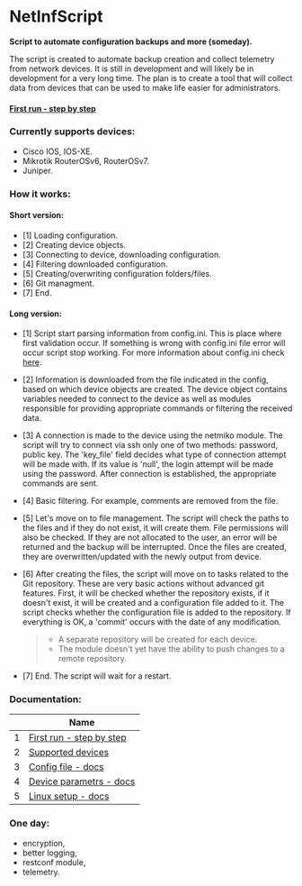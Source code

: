 
# NetInfScript
**Script to automate configuration backups and more (someday).**

The script is created to automate backup creation and collect telemetry from network devices. It is still in development and will likely be in development for a very long time. The plan is to create a tool that will collect data from devices that can be used to make life easier for administrators.

#### [First run - step by step](./docs/first_run.md) 

### Currently supports devices:
- Cisco IOS, IOS-XE.
- Mikrotik RouterOSv6, RouterOSv7.
- Juniper.

### How it works:
#### Short version:
- [1] Loading configuration.
- [2] Creating device objects.
- [3] Connecting to device, downloading configuration.
- [4] Filtering downloaded configuration.
- [5] Creating/overwriting configuration folders/files.
- [6] Git managment.
- [7] End.

#### Long version:
- [1] Script start parsing information from config.ini. This is place where first validation occur. If something is wrong with config.ini file error will occur script stop working.
  For more information about config.ini check [here](./docs/doc_config.md).
- [2] Information is downloaded from the file indicated in the config, based on which device objects are created. The device object contains variables needed to connect to the device as well as modules responsible for providing appropriate commands or filtering the received data.
- [3] A connection is made to the device using the netmiko module. The script will try to connect via ssh only one of two methods: password, public key. The 'key_file' field decides what type of connection attempt will be made with. If its value is 'null', the login attempt will be made using the password. After connection is established, the appropriate commands are sent.
- [4] Basic filtering. For example, comments are removed from the file.
- [5] Let's move on to file management. The script will check the paths to the  files and if they do not exist, it will create them. File permissions will also be checked. If they are not allocated to the user, an error will be returned and the backup will be interrupted. Once the files are created, they are overwritten/updated with the newly output from device.
- [6] After creating the files, the script will move on to tasks related to the Git repository. These are very basic actions without advanced git features. First, it will be checked whether the repository exists, if it doesn't exist, it will be created and a configuration file added to it. The script checks whether the configuration file is added to the repository. If everything is OK, a 'commit' occurs with the date of any modification.
  > - A separate repository will be created for each device.
  > - The module doesn't yet have the ability to push changes to a remote repository.

- [7] End. The script will wait for a restart.

### Documentation:
| | Name |
| ---- | ---- |
| 1 | [First run - step by step](./docs/first_run.md) |
| 2 | [Supported devices](./docs/supported_vendors.md) |
| 3 | [Config file - docs](./docs/doc_config.md) |
| 4 | [Device parametrs - docs](./docs/doc_devices_file.md) |
| 5 | [Linux setup - docs](./docs/linux_setup.md) |

### One day:
- encryption,
- better logging,
- restconf module,
- telemetry.








































